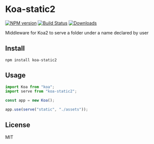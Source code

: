 # Koa-static2

[![NPM version][npm-image]][npm-url]
[![Build Status][travis-image]][travis-url]
[![Downloads][downloads-image]][downloads-url]

Middleware for Koa2 to serve a folder under a name declared by user

## Install

```
npm install koa-static2
```

## Usage

```js
import Koa from "koa";
import serve from "koa-static2";

const app = new Koa();

app.use(serve("static", "./assets"));
```
## License

MIT


[npm-image]: https://img.shields.io/npm/v/koa-static2.svg?style=flat-square
[npm-url]: https://npmjs.org/package/koa-static2
[downloads-image]: http://img.shields.io/npm/dm/koa-static2.svg?style=flat-square
[downloads-url]: https://npmjs.org/package/koa-static2
[travis-image]: https://img.shields.io/travis/Secbone/koa-static2.svg?style=flat-square
[travis-url]: https://travis-ci.org/Secbone/koa-static2
